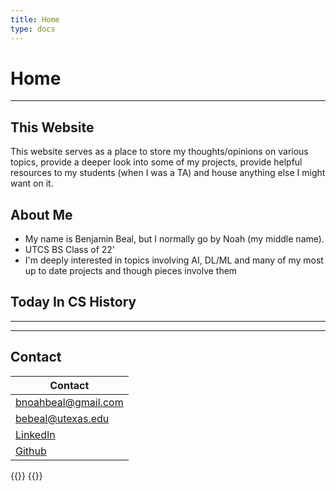 ```yaml
---
title: Home
type: docs
---
```


# Home

-----------

## This Website

This website serves as a place to store my thoughts/opinions on various topics, provide a deeper look into some of my projects, provide helpful resources to my students (when I was a TA) and house anything else I might want on it.

## About Me

* My name is Benjamin Beal, but I normally go by Noah (my middle name).
* UTCS BS Class of 22'
* I'm deeply interested in topics involving AI, DL/ML and many of my most up to date projects and though pieces involve them

## Today In CS History

---

<div id="cdate" class="custom-date"></div>

<script>
    function getPX(canvas, numChars) {
        return 1/numChars * canvas.width;
    }
    function getFont(px) {
        return (px |0) + 'px roboto mono';
    }
    var dt = new Date();
    var month = dt.getMonth() + 1;
    var month_as_string = dt.toLocaleString('default', { month: 'long' });
    var day = dt.getDate();
    var canvas = document.createElement('canvas');
    var cdate = document.getElementById('cdate');
    var ctx = canvas.getContext('2d');
    var style = getComputedStyle(document.querySelector('.custom-date'));
    var value = ' ' + month_as_string + ' ' + day;
    canvas.width = style.width.slice(0, style.width.length - 2);
    canvas.height = style.height.slice(0, style.height.length - 2);
    var fontSize = getPX(canvas, value.length);
    var font = getFont(fontSize);
    ctx.font = font;
    ctx.fillText(value, -20, canvas.height/3.5, canvas.width);

    // determines if in small-screen/mobile mode
    if (getComputedStyle(document.getElementById('toc-control')).display != 'none') {
        cdate.appendChild(canvas);
    } else {
        let image = (canvas.toDataURL('image/png'));
        cdate.setAttribute('data-letter-crap', (image));
    }
</script>

---

<div id='events'></div>

<script>

    function display_events(data){
        let list = document.createElement('ul');
        list.style.fontSize = '20px';
        for (var i = 0; i < data.length; i++) {
            if (data[i][1] == day && data[i][0] == month) {
                let li = document.createElement('li');

                let link = document.createElement('a');
                link.setAttribute('href', data[i][4]);
                link.appendChild(document.createTextNode(data[i][3]));
                li.appendChild(document.createTextNode(data[i][2] + ': '));
                li.appendChild(link);

                let elem = document.createElement('p');
                elem.style.marginTop = '0em';
                elem.innerHTML = data[i][5];
                let description = document.createTextNode(data[i][5]);
                if (data[i][6] != null) {
                    let source = document.createElement('a');
                    source.setAttribute('href', data[i][6]);
                    source.setAttribute('class', 'source');
                    source.appendChild(document.createElement('br'));
                    source.appendChild(document.createTextNode('source'));
                    elem.appendChild(source);
                }
                li.appendChild(elem);

                li.appendChild(document.createElement('br'));
                let container = document.querySelector("#events");
                list.appendChild(li);
                container.appendChild(list);
            }
        }
    }

    let event_file = '/~bebeal/events.csv';
    Papa.parse(event_file, {
        download: true,
        dynamicTyping: true,
        complete: function(results) {
            display_events(results.data);
        }
    });
</script>

## Contact

<!-- <script>
    var toc = document.getElementById('TableOfContents').firstElementChild;
    var li = document.createElement("li");
    var a = document.createElement("a");
    a.appendChild(document.createTextNode("Contact"));
    a.href = "#contact";
    li.appendChild(a);
</script> -->

<script>
    var toc = document.getElementById('contact');
    toc.style = "height: 0px;width: 0px;overflow:hidden";
</script>

| Contact |
|-|
| bnoahbeal@gmail.com                             |
| bebeal@utexas.edu                               |
| [LinkedIn](https://www.linkedin.com/in/bebeal/) |
| [Github](https://github.com/bebeal)             |  

{{<katex>}}
{{</katex>}}
